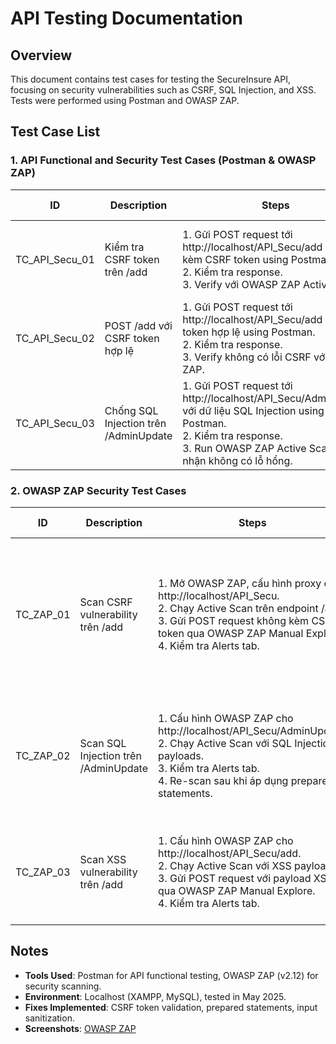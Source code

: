 # API Testing Documentation

## Overview
This document contains test cases for testing the SecureInsure API, focusing on security vulnerabilities such as CSRF, SQL Injection, and XSS. Tests were performed using Postman and OWASP ZAP.

## Test Case List

### 1. API Functional and Security Test Cases (Postman & OWASP ZAP)
| ID              | Description                              | Steps                                                                 | Test Data                            | Expected Result                            | Actual Result                              | Pass/Fail |
|-----------------|------------------------------------------|----------------------------------------------------------------------|--------------------------------------|--------------------------------------------|--------------------------------------------|-----------|
| TC_API_Secu_01  | Kiểm tra CSRF token trên /add            | 1. Gửi POST request tới http://localhost/API_Secu/add không kèm CSRF token using Postman.<br>2. Kiểm tra response.<br>3. Verify với OWASP ZAP Active Scan. | Email: testuser1@gmail.com           | Response: "403 Forbidden - CSRF token missing" | Response: "403 Forbidden - CSRF token missing" | Pass      |
| TC_API_Secu_02  | POST /add với CSRF token hợp lệ          | 1. Gửi POST request tới http://localhost/API_Secu/add với CSRF token hợp lệ using Postman.<br>2. Kiểm tra response.<br>3. Verify không có lỗi CSRF với OWASP ZAP. | Email: testuser1@gmail.com<br>CSRF: valid_token | Response: "Thêm người dùng thành công"     | Response: "Thêm người dùng thành công"     | Pass      |
| TC_API_Secu_03  | Chống SQL Injection trên /AdminUpdate    | 1. Gửi POST request tới http://localhost/API_Secu/AdminUpdate với dữ liệu SQL Injection using Postman.<br>2. Kiểm tra response.<br>3. Run OWASP ZAP Active Scan để xác nhận không có lỗ hổng. | Role: "' OR '1'='1"                  | Response: "Cập nhật thành công" (no exploit) | Response: "Cập nhật thành công" (no exploit) | Pass      |

### 2. OWASP ZAP Security Test Cases
| ID              | Description                              | Steps                                                                 | Test Data                            | Expected Result                            | Actual Result                              | Pass/Fail |
|-----------------|------------------------------------------|----------------------------------------------------------------------|--------------------------------------|--------------------------------------------|--------------------------------------------|-----------|
| TC_ZAP_01       | Scan CSRF vulnerability trên /add         | 1. Mở OWASP ZAP, cấu hình proxy cho http://localhost/API_Secu.<br>2. Chạy Active Scan trên endpoint /add.<br>3. Gửi POST request không kèm CSRF token qua OWASP ZAP Manual Explore.<br>4. Kiểm tra Alerts tab. | None                                 | OWASP ZAP báo "CSRF token missing" trong Alerts tab. Sau khi fix, không có CSRF alerts. | Ban đầu báo lỗi CSRF. Fix bằng CSRF token validation. Không có alerts sau fix. | Pass      |
| TC_ZAP_02       | Scan SQL Injection trên /AdminUpdate     | 1. Cấu hình OWASP ZAP cho http://localhost/API_Secu/AdminUpdate.<br>2. Chạy Active Scan với SQL Injection payloads.<br>3. Kiểm tra Alerts tab.<br>4. Re-scan sau khi áp dụng prepared statements. | Input: "role=' OR '1'='1"            | OWASP ZAP không báo lỗi SQL Injection sau fix. | Ban đầu báo nguy cơ SQL Injection. Fix bằng prepared statements. Không có alerts sau fix. | Pass      |
| TC_ZAP_03       | Scan XSS vulnerability trên /add         | 1. Cấu hình OWASP ZAP cho http://localhost/API_Secu/add.<br>2. Chạy Active Scan với XSS payloads.<br>3. Gửi POST request với payload XSS qua OWASP ZAP Manual Explore.<br>4. Kiểm tra Alerts tab. | Input: "<script>alert('xss')</script>" | OWASP ZAP không báo lỗi XSS sau khi sanitizing inputs. | Không có XSS alerts sau khi sanitizing inputs. | Pass      |

## Notes
- **Tools Used**: Postman for API functional testing, OWASP ZAP (v2.12) for security scanning.
- **Environment**: Localhost (XAMPP, MySQL), tested in May 2025.
- **Fixes Implemented**: CSRF token validation, prepared statements, input sanitization.
- **Screenshots**: [OWASP ZAP](docs/Screenshots/OWASP_Screenshots/zap_csrf_alert.png)

